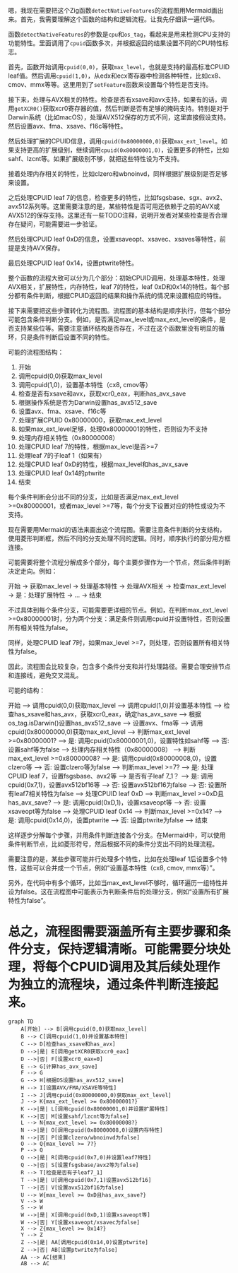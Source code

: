 嗯，我现在需要把这个Zig函数`detectNativeFeatures`的流程图用Mermaid画出来。首先，我需要理解这个函数的结构和逻辑流程。让我先仔细读一遍代码。

函数`detectNativeFeatures`的参数是`cpu`和`os_tag`，看起来是用来检测CPU支持的功能特性。里面调用了`cpuid`函数多次，并根据返回的结果设置不同的CPU特性标志。

首先，函数开始调用`cpuid(0,0)`，获取`max_level`，也就是支持的最高标准CPUID leaf值。然后调用`cpuid(1,0)`，从edx和ecx寄存器中检测各种特性，比如cx8、cmov、mmx等等。这里用到了`setFeature`函数来设置每个特性是否支持。

接下来，处理与AVX相关的特性。检查是否有xsave和avx支持，如果有的话，调用`getXCR0()`获取xcr0寄存器的值，然后判断是否有足够的掩码支持。特别是对于Darwin系统（比如macOS），处理AVX512保存的方式不同，这里直接假设支持。然后设置avx、fma、xsave、f16c等特性。

然后处理扩展的CPUID信息，调用`cpuid(0x80000000,0)`获取`max_ext_level`。如果支持更高的扩展级别，继续调用`cpuid(0x80000001,0)`，设置更多的特性，比如sahf、lzcnt等。如果扩展级别不够，就把这些特性设为不支持。

接着处理内存相关的特性，比如clzero和wbnoinvd，同样根据扩展级别是否足够来设置。

之后处理CPUID leaf 7的信息，检查更多的特性，比如fsgsbase、sgx、avx2、avx512系列等。这里需要注意的是，某些特性是否可用还依赖于之前的AVX或AVX512的保存支持。这里还有一些TODO注释，说明开发者对某些检查是否合理存在疑问，可能需要进一步验证。

然后处理CPUID leaf 0xD的信息，设置xsaveopt、xsavec、xsaves等特性，前提是支持AVX保存。

最后处理CPUID leaf 0x14，设置ptwrite特性。

整个函数的流程大致可以分为几个部分：初始CPUID调用，处理基本特性，处理AVX相关，扩展特性，内存特性，leaf 7的特性，leaf 0xD和0x14的特性。每个部分都有条件判断，根据CPUID返回的结果和操作系统的情况来设置相应的特性。

接下来需要把这些步骤转化为流程图。流程图的基本结构是顺序执行，但每个部分可能包含条件判断分支。例如，是否满足max_level或max_ext_level的条件，是否支持某些位等。需要注意循环结构是否存在，不过在这个函数里没有明显的循环，只是条件判断后设置不同的特性。

可能的流程图结构：

1. 开始
2. 调用cpuid(0,0)获取max_level
3. 调用cpuid(1,0)，设置基本特性（cx8, cmov等）
4. 检查是否有xsave和avx，获取xcr0_eax，判断has_avx_save
5. 根据操作系统是否为Darwin设置has_avx512_save
6. 设置avx、fma、xsave、f16c等
7. 处理扩展CPUID 0x80000000，获取max_ext_level
8. 如果max_ext_level足够，处理0x80000001的特性，否则设为不支持
9. 处理内存相关特性（0x80000008）
10. 处理CPUID leaf 7的特性，根据max_level是否>=7
11. 处理leaf 7的子leaf 1（如果有）
12. 处理CPUID leaf 0xD的特性，根据max_level和has_avx_save
13. 处理CPUID leaf 0x14的ptwrite
14. 结束

每个条件判断会分出不同的分支，比如是否满足max_ext_level >=0x80000001，或者max_level >=7等，每个分支下设置对应的特性或设为不支持。

现在需要用Mermaid的语法来画出这个流程图。需要注意条件判断的分支结构，使用菱形判断框，然后不同的分支处理不同的逻辑。同时，顺序执行的部分用方框连接。

可能需要将整个流程分解成多个部分，每个主要步骤作为一个节点，然后条件判断决定走向。例如：

开始 -> 获取max_level -> 处理基本特性 -> 处理AVX相关 -> 检查max_ext_level -> 是：处理扩展特性 -> ... -> 结束

不过具体到每个条件分支，可能需要更详细的节点。例如，在判断max_ext_level >=0x80000001时，分为两个分支：满足条件则调用cpuid并设置特性，否则设置所有相关特性为false。

同样，处理CPUID leaf 7时，如果max_level >=7，则处理，否则设置所有相关特性为false。

因此，流程图会比较复杂，包含多个条件分支和并行处理路径。需要合理安排节点和连接线，避免交叉混乱。

可能的结构：

开始
--> 调用cpuid(0,0)获取max_level
--> 调用cpuid(1,0)并设置基本特性
--> 检查has_xsave和has_avx，获取xcr0_eax，确定has_avx_save
--> 根据os_tag.isDarwin()设置has_avx512_save
--> 设置avx、fma等
--> 调用cpuid(0x80000000,0)获取max_ext_level
--> 判断max_ext_level >=0x80000001?
    --> 是: 调用cpuid(0x80000001,0)，设置特性如sahf等
    --> 否: 设置sahf等为false
--> 处理内存相关特性（0x80000008）
    --> 判断max_ext_level >=0x80000008?
        --> 是: 调用cpuid(0x80000008,0)，设置clzero等
        --> 否: 设置clzero等为false
--> 判断max_level >=7?
    --> 是: 处理CPUID leaf 7，设置fsgsbase、avx2等
        --> 是否有子leaf 7_1？
            --> 是: 调用cpuid(0x7,1)，设置avx512bf16等
            --> 否: 设置avx512bf16为false
    --> 否: 设置所有leaf7相关特性为false
--> 处理CPUID leaf 0xD
    --> 判断max_level >=0xD且has_avx_save?
        --> 是: 调用cpuid(0xD,1)，设置xsaveopt等
        --> 否: 设置xsaveopt等为false
--> 处理CPUID leaf 0x14
    --> 判断max_level >=0x14?
        --> 是: 调用cpuid(0x14,0)，设置ptwrite
        --> 否: 设置ptwrite为false
--> 结束

这样逐步分解每个步骤，并用条件判断连接各个分支。在Mermaid中，可以使用条件判断节点，比如菱形符号，然后根据不同的条件分支出不同的处理流程。

需要注意的是，某些步骤可能并行处理多个特性，比如在处理leaf 1后设置多个特性，这些可以合并成一个节点，例如“设置基本特性（cx8, cmov, mmx等）”。

另外，在代码中有多个循环，比如当max_ext_level不够时，循环遍历一组特性并设为false。这在流程图中可能表示为判断条件后的处理分支，例如“设置所有扩展特性为false”。

总之，流程图需要涵盖所有主要步骤和条件分支，保持逻辑清晰。可能需要分块处理，将每个CPUID调用及其后续处理作为独立的流程块，通过条件判断连接起来。
================================================
```mermaid
graph TD
    A[开始] --> B[调用cpuid(0,0)获取max_level]
    B --> C[调用cpuid(1,0)并设置基本特性]
    C --> D[检查has_xsave和has_avx]
    D -->|是| E[调用getXCR0获取xcr0_eax]
    D -->|否| F[设置xcr0_eax=0]
    E --> G[计算has_avx_save]
    F --> G
    G --> H[根据OS设置has_avx512_save]
    H --> I[设置AVX/FMA/XSAVE等特性]
    I --> J[调用cpuid(0x80000000,0)获取max_ext_level]
    J --> K{max_ext_level >= 0x80000001?}
    K -->|是| L[调用cpuid(0x80000001,0)并设置扩展特性]
    K -->|否| M[设置sahf/lzcnt等为false]
    L --> N{max_ext_level >= 0x80000008?}
    N -->|是| O[调用cpuid(0x80000008,0)设置内存特性]
    N -->|否| P[设置clzero/wbnoinvd为false]
    O --> Q{max_level >= 7?}
    P --> Q
    Q -->|是| R[调用cpuid(0x7,0)并设置leaf7特性]
    Q -->|否| S[设置fsgsbase/avx2等为false]
    R --> T[检查是否有子leaf7_1]
    T -->|是| U[调用cpuid(0x7,1)设置avx512bf16]
    T -->|否| V[设置avx512bf16为false]
    U --> W{max_level >= 0xD且has_avx_save?}
    V --> W
    S --> W
    W -->|是| X[调用cpuid(0xD,1)设置xsaveopt等]
    W -->|否| Y[设置xsaveopt/xsavec为false]
    X --> Z{max_level >= 0x14?}
    Y --> Z
    Z -->|是| AA[调用cpuid(0x14,0)设置ptwrite]
    Z -->|否| AB[设置ptwrite为false]
    AA --> AC[结束]
    AB --> AC
```